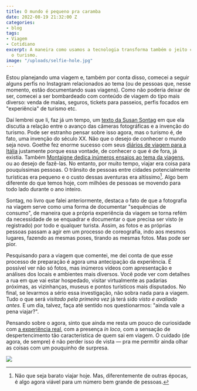 ```yaml
---
title: O mundo é pequeno pra caramba
date: 2022-08-19 21:32:00 Z
categories:
- blog
tags:
- Viagem
- Cotidiano
excerpt: A maneira como usamos a tecnologia transforma também o jeito como encaramos
  o turismo.
image: "/uploads/selfie-hole.jpg"
---
```


Estou planejando uma viagem e, também por conta disso, comecei a seguir alguns perfis no Instagram relacionados ao tema (ou de pessoas que, nesse momento, estão documentando suas viagens). Como não poderia deixar de ser, comecei a ser bombardeado com conteúdo de viagem do tipo mais diverso: venda de malas,  seguros, tickets para passeios, perfis focados em "experiência" de turismo etc.

Daí lembrei que li, faz já um tempo, um [texto da Susan Sontag](https://amzn.to/4bB8llB) em que ela discutia a relação entre o avanço das câmeras fotográficas e a invenção do turismo. Pode ser estranho pensar sobre isso agora, mas o turismo é, de fato, uma invenção do século XX. Não que o desejo de conhecer o mundo seja novo. Goethe fez enorme sucesso com seus [diários de viagem para a Itália](https://amzn.to/3c45J74) justamente porque essa vontade, de conhecer o que é de fora, já existia. Também [Montaigne dedica inúmeros ensaios ao tema da viagens](https://amzn.to/3Aqeim2), ou ao desejo de fazê-las. No entanto, por muito tempo, viajar era coisa para pouquíssimas pessoas. O trânsito de pessoas entre cidades potencialmente turísticas era pequeno e o custo dessas aventuras era altíssimo[^1]. Algo bem diferente do que temos hoje, com milhões de pessoas se movendo para todo lado durante o ano inteiro.

Sontag, no livro que falei anteriormente, destaca o fato de que a fotografia na viagem serve como uma forma de documentar "sequências de consumo", de maneira que a própria experiência da viagem se torna refém da necessidade de se enquadrar e documentar o que precisa ser visto (e registrado) por todo e qualquer turista. Assim, as fotos e as próprias pessoas passam a agir em um processo de coreografia, indo aos mesmos lugares, fazendo as mesmas poses, tirando as mesmas fotos. Mas pode ser pior.

Pesquisando para a viagem que comentei, me dei conta de que esse processo de preparação é agora uma antecipação da experiência. É possível ver não só fotos, mas inúmeros vídeos com apresentação e análises dos locais e ambientes mais diversos. Você pode ver com detalhes a rua em que vai estar hospedado, visitar virtualmente as padarias próximas, as vizinhanças, museus e pontos turísticos mais disputados. No final, se levarmos a sério essa investigação, não sobra nada para a viagem. Tudo o que será _visitado pela primeira vez_ já terá sido _visto e avaliado antes._ E um dia, talvez, faça até sentido nos questionarmos: "ainda vale a pena viajar?".

Pensando sobre o agora, sinto que ainda me resta um pouco de curiosidade com [a experiência real](https://marcosramon.net/uma-cidade), com a presença _in loco_, com a sensação de despertencimento tão característica de quem sai em viagem. O cuidado (de agora, de sempre) é não perder isso de vista — pra me permitir ainda olhar as coisas com um pouquinho de surpresa.

![](/uploads/selfie-hole.jpg)

[^1]: Não que seja barato viajar hoje. Mas, diferentemente de outras épocas, é algo agora viável para um número bem grande de pessoas.
